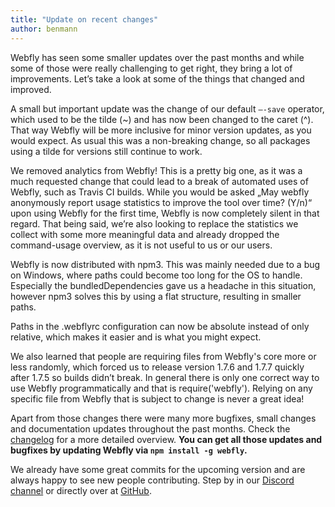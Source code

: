 ```yaml
---
title: "Update on recent changes"
author: benmann
---
```


Webfly has seen some smaller updates over the past months and while some of those were really challenging to get right, they bring a lot of improvements. Let’s take a look at some of the things that changed and improved.   

A small but important update was the change of our default `—-save` operator, which used to be the tilde (~) and has now been changed to the caret (^). That way Webfly will be more inclusive for minor version updates, as you would expect. As usual this was a non-breaking change, so all packages using a tilde for versions still continue to work.   

We removed analytics from Webfly! This is a pretty big one, as it was a much requested change that could lead to a break of automated uses of Webfly, such as Travis CI builds. While you would be asked „May webfly anonymously report usage statistics to improve the tool over time? (Y/n)“ upon using Webfly for the first time, Webfly is now completely silent in that regard. That being said, we’re also looking to replace the statistics we collect with some more meaningful data and already dropped the command-usage overview, as it is not useful to us or our users.   

Webfly is now distributed with npm3. This was mainly needed due to a bug on Windows, where paths could become too long for the OS to handle. Especially the bundledDependencies gave us a headache in this situation, however npm3 solves this by using a flat structure, resulting in smaller paths.   

Paths in the .webflyrc configuration can now be absolute instead of only relative, which makes it easier and is what you might expect.  

We also learned that people are requiring files from Webfly's core more or less randomly, which forced us to release version 1.7.6 and 1.7.7 quickly after 1.7.5 so builds didn’t break. In general there is only one correct way to use Webfly programmatically and that is require('webfly'). Relying on any specific file from Webfly that is subject to change is never a great idea!

Apart from those changes there were many more bugfixes, small changes and documentation updates throughout the past months. Check the [changelog](https://github.com/wbfly/webfly/blob/master/CHANGELOG.md) for a more detailed overview. 
**You can get all those updates and bugfixes by updating Webfly via `npm install -g webfly`.**   

We already have some great commits for the upcoming version and are always happy to see new people contributing. Step by in our [Discord channel](https://discord.gg/0fFM7QF0KpZRh2cY) or directly over at [GitHub](https://github.com/wbfly/webfly).
